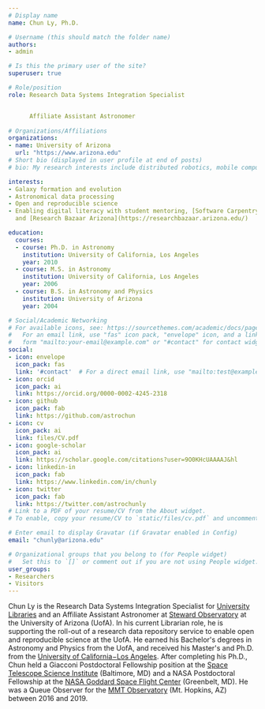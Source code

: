 ```yaml
---
# Display name
name: Chun Ly, Ph.D.

# Username (this should match the folder name)
authors:
- admin

# Is this the primary user of the site?
superuser: true

# Role/position
role: Research Data Systems Integration Specialist


      Affiliate Assistant Astronomer
 
# Organizations/Affiliations
organizations:
- name: University of Arizona
  url: "https://www.arizona.edu"
# Short bio (displayed in user profile at end of posts)
# bio: My research interests include distributed robotics, mobile computing and programmable matter.

interests:
- Galaxy formation and evolution
- Astronomical data processing
- Open and reproducible science
- Enabling digital literacy with student mentoring, [Software Carpentry](https://carpentries.org/),
  and [Research Bazaar Arizona](https://researchbazaar.arizona.edu/)

education:
  courses:
  - course: Ph.D. in Astronomy
    institution: University of California, Los Angeles
    year: 2010
  - course: M.S. in Astronomy
    institution: University of California, Los Angeles
    year: 2006
  - course: B.S. in Astronomy and Physics
    institution: University of Arizona
    year: 2004

# Social/Academic Networking
# For available icons, see: https://sourcethemes.com/academic/docs/page-builder/#icons
#   For an email link, use "fas" icon pack, "envelope" icon, and a link in the
#   form "mailto:your-email@example.com" or "#contact" for contact widget.
social:
- icon: envelope
  icon_pack: fas
  link: '#contact'  # For a direct email link, use "mailto:test@example.org".
- icon: orcid
  icon_pack: ai
  link: https://orcid.org/0000-0002-4245-2318
- icon: github
  icon_pack: fab
  link: https://github.com/astrochun
- icon: cv
  icon_pack: ai
  link: files/CV.pdf
- icon: google-scholar
  icon_pack: ai
  link: https://scholar.google.com/citations?user=9O0KHcUAAAAJ&hl
- icon: linkedin-in
  icon_pack: fab
  link: https://www.linkedin.com/in/chunly
- icon: twitter
  icon_pack: fab
  link: https://twitter.com/astrochunly
# Link to a PDF of your resume/CV from the About widget.
# To enable, copy your resume/CV to `static/files/cv.pdf` and uncomment the lines below.

# Enter email to display Gravatar (if Gravatar enabled in Config)
email: "chunly@arizona.edu"

# Organizational groups that you belong to (for People widget)
#   Set this to `[]` or comment out if you are not using People widget.
user_groups:
- Researchers
- Visitors
---
```


Chun Ly is the Research Data Systems Integration Specialist for
[University Libraries](https://new.library.arizona.ed) and an Affiliate
Assistant Astronomer at [Steward Observatory](https://www.as.arizona.edu)
at the University of Arizona (UofA). In his current Librarian role, he is
supporting the roll-out of a research data repository service to enable open
and reproducible science at the UofA.  He earned his Bachelor's degrees in
Astronomy and Physics from the UofA, and received his Master's and Ph.D. from
the [University of California−Los Angeles](http://www.ucla.edu/). After
completing his Ph.D., Chun held a Giacconi Postdoctoral Fellowship position at
the [Space Telescope Science Institute](https://www.stsci.edu) (Baltimore, MD)
and a NASA Postdoctoral Fellowship at the
[NASA Goddard Space Flight Center](https://www.nasa.gov/goddard) (Greenbelt, MD).
He was a Queue Observer for the
[MMT Observatory](https://www.mmto.org) (Mt. Hopkins, AZ) between 2016 and 2019.

